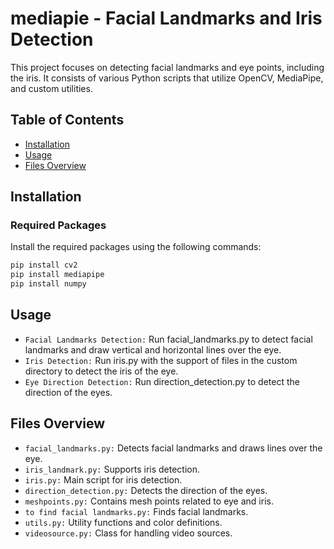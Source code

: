 # mediapie - Facial Landmarks and Iris Detection

This project focuses on detecting facial landmarks and eye points, including the iris. It consists of various Python scripts that utilize OpenCV, MediaPipe, and custom utilities.

## Table of Contents

- [Installation](#installation)
- [Usage](#usage)
- [Files Overview](#files-overview)

## Installation

### Required Packages

Install the required packages using the following commands:

```bash
pip install cv2
pip install mediapipe
pip install numpy
```
## Usage
- `Facial Landmarks Detection:` Run facial_landmarks.py to detect facial landmarks and draw vertical and horizontal lines over the eye.
- `Iris Detection:` Run iris.py with the support of files in the custom directory to detect the iris of the eye.
- `Eye Direction Detection:` Run direction_detection.py to detect the direction of the eyes.

## Files Overview
- `facial_landmarks.py:` Detects facial landmarks and draws lines over the eye.
- `iris_landmark.py:` Supports iris detection.
- `iris.py:` Main script for iris detection.
- `direction_detection.py:` Detects the direction of the eyes.
- `meshpoints.py:` Contains mesh points related to eye and iris.
- `to find facial landmarks.py:` Finds facial landmarks.
- `utils.py:` Utility functions and color definitions.
- `videosource.py:` Class for handling video sources.



